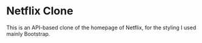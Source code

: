 <h1>Netflix Clone</h1>

<p>This is an API-based clone of the homepage of Netflix, for the styling I used mainly Bootstrap.</p>


